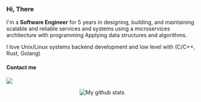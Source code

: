 ### Hi, There

I'm a **Software Engineer** for 5 years in designing, building, and maintaining scalable and reliable services and systems using a microservices architecture with programming Applying data structures and algorithms.

I love Unix/Linux systems backend development and low level with (C/C++, Rust, Golang)

#### Contact me
[<img src="https://img.shields.io/badge/linkedin-%230077B5.svg?&style=for-the-badge&logo=linkedin&logoColor=white"/>](https://www.linkedin.com/in/williamrodriguezborja/)


<div align="center">
  <img align="center" src="https://github-readme-stats.vercel.app/api/top-langs/?username=williamzborja&layout=compact&theme=vue&langs_count=6" alt="My github stats"/>
</div>

